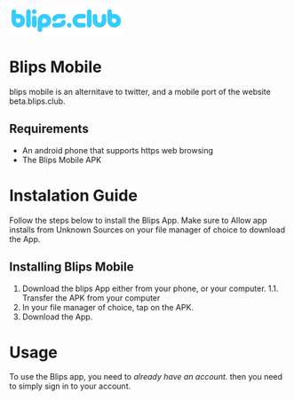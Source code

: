 ![Blips.club Logo](https://raw.githubusercontent.com/NewmanWasTaken/blipsmobileandroid/main/blipsLOGO.png)

# Blips Mobile
blips mobile is an alternitave to twitter, and a mobile port of the website beta.blips.club.

## Requirements
* An android phone that supports https web browsing
* The Blips Mobile APK

# Instalation Guide
Follow the steps below to install the Blips App. Make sure to Allow app installs from Unknown Sources on your file manager of choice to download the App.

## Installing Blips Mobile
1. Download the blips App either from your phone, or your computer.
1.1. Transfer the APK from your computer
2. In your file manager of choice, tap on the APK.
3. Download the App.

#  Usage
To use the Blips app, you need to _already have an account._ then you need to simply sign in to your account.
